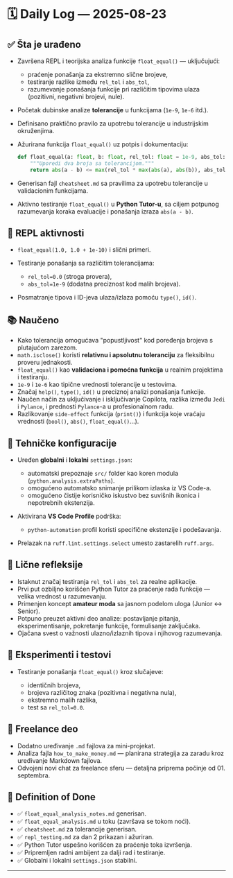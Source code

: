 # 🗓️ Daily Log — 2025-08-23

## ✅ Šta je urađeno

* Završena REPL i teorijska analiza funkcije `float_equal()` — uključujući:

  * praćenje ponašanja za ekstremno slične brojeve,
  * testiranje razlike između `rel_tol` i `abs_tol`,
  * razumevanje ponašanja funkcije pri različitim tipovima ulaza (pozitivni, negativni brojevi, nule).
* Početak dubinske analize **tolerancije** u funkcijama (`1e-9`, `1e-6` itd.).
* Definisano praktično pravilo za upotrebu tolerancije u industrijskim okruženjima.
* Ažurirana funkcija `float_equal()` uz potpis i dokumentaciju:

  ```python
  def float_equal(a: float, b: float, rel_tol: float = 1e-9, abs_tol: float = 0.0) -> bool:
      """Uporedi dva broja sa tolerancijom."""
      return abs(a - b) <= max(rel_tol * max(abs(a), abs(b)), abs_tol)
  ```
* Generisan fajl `cheatsheet.md` sa pravilima za upotrebu tolerancije u validacionim funkcijama.
* Aktivno testiranje `float_equal()` u **Python Tutor-u**, sa ciljem potpunog razumevanja koraka evaluacije i ponašanja izraza `abs(a - b)`.

## 🔁 REPL aktivnosti

* `float_equal(1.0, 1.0 + 1e-10)` i slični primeri.
* Testiranje ponašanja sa različitim tolerancijama:

  * `rel_tol=0.0` (stroga provera),
  * `abs_tol=1e-9` (dodatna preciznost kod malih brojeva).
* Posmatranje tipova i ID-jeva ulaza/izlaza pomoću `type()`, `id()`.

## 📚 Naučeno

* Kako tolerancija omogućava "popustljivost" kod poređenja brojeva s plutajućom zarezom.
* `math.isclose()` koristi **relativnu i apsolutnu toleranciju** za fleksibilnu proveru jednakosti.
* `float_equal()` kao **validaciona i pomoćna funkcija** u realnim projektima i testiranju.
* `1e-9` i `1e-6` kao tipične vrednosti tolerancije u testovima.
* Značaj `help()`, `type()`, `id()` u preciznoj analizi ponašanja funkcije.
* Naučen način za uključivanje i isključivanje Copilota, razlika između `Jedi` i `Pylance`, i prednosti `Pylance`-a u profesionalnom radu.
* Razlikovanje `side-effect` funkcija (`print()`) i funkcija koje vraćaju vrednosti (`bool()`, `abs()`, `float_equal()`...).

## 🧰 Tehničke konfiguracije

* Uređen **globalni** i **lokalni** `settings.json`:

  * automatski prepoznaje `src/` folder kao koren modula (`python.analysis.extraPaths`).
  * omogućeno automatsko snimanje prilikom izlaska iz VS Code-a.
  * omogućeno čistije korisničko iskustvo bez suvišnih ikonica i nepotrebnih ekstenzija.
* Aktivirana **VS Code Profile** podrška:

  * `python-automation` profil koristi specifične ekstenzije i podešavanja.
* Prelazak na `ruff.lint.settings.select` umesto zastarelih `ruff.args`.

## 🧠 Lične refleksije

* Istaknut značaj testiranja `rel_tol` i `abs_tol` za realne aplikacije.
* Prvi put ozbiljno korišćen Python Tutor za praćenje rada funkcije — velika vrednost u razumevanju.
* Primenjen koncept **amateur moda** sa jasnom podelom uloga (Junior ↔ Senior).
* Potpuno preuzet aktivni deo analize: postavljanje pitanja, eksperimentisanje, pokretanje funkcije, formulisanje zaključaka.
* Ojačana svest o važnosti ulazno/izlaznih tipova i njihovog razumevanja.

## 🧪 Eksperimenti i testovi

* Testiranje ponašanja `float_equal()` kroz slučajeve:

  * identičnih brojeva,
  * brojeva različitog znaka (pozitivna i negativna nula),
  * ekstremno malih razlika,
  * test sa `rel_tol=0.0`.

## 🧱 Freelance deo

* Dodatno uređivanje `.md` fajlova za mini-projekat.
* Analiza fajla `how_to_make_money.md` — planirana strategija za zaradu kroz uređivanje Markdown fajlova.
* Odvojeni novi chat za freelance sferu — detaljna priprema počinje od 01. septembra.

## 🏁 Definition of Done

* ✅ `float_equal_analysis_notes.md` generisan.
* ✅ `float_equal_analysis.md` u toku (završava se tokom noći).
* ✅ `cheatsheet.md` za tolerancije generisan.
* ✅ `repl_testing.md` za dan 2 prikazan i ažuriran.
* ✅ Python Tutor uspešno korišćen za praćenje toka izvršenja.
* ✅ Pripremljen radni ambijent za dalji rad i testiranje.
* ✅ Globalni i lokalni `settings.json` stabilni.

---

